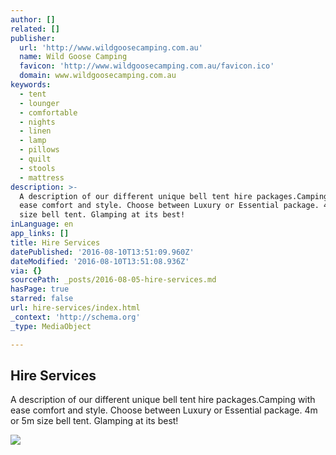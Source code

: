 ```yaml
---
author: []
related: []
publisher:
  url: 'http://www.wildgoosecamping.com.au'
  name: Wild Goose Camping
  favicon: 'http://www.wildgoosecamping.com.au/favicon.ico'
  domain: www.wildgoosecamping.com.au
keywords:
  - tent
  - lounger
  - comfortable
  - nights
  - linen
  - lamp
  - pillows
  - quilt
  - stools
  - mattress
description: >-
  A description of our different unique bell tent hire packages.Camping with
  ease comfort and style. Choose between Luxury or Essential package. 4m or 5m
  size bell tent. Glamping at its best!
inLanguage: en
app_links: []
title: Hire Services
datePublished: '2016-08-10T13:51:09.960Z'
dateModified: '2016-08-10T13:51:08.936Z'
via: {}
sourcePath: _posts/2016-08-05-hire-services.md
hasPage: true
starred: false
url: hire-services/index.html
_context: 'http://schema.org'
_type: MediaObject

---
```

<article style=""><h1>Hire Services</h1><p>A description of our different unique bell tent hire packages.Camping with ease comfort and style. Choose between Luxury or Essential package. 4m or 5m size bell tent. Glamping at its best!</p><img src="http://www.wildgoosecamping.com.au/uploads/7/1/8/1/71812491/glamping-1.jpg?355" /></article>
